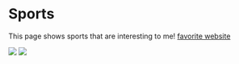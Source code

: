<!DOCTYPE html>
<html>

<head>
    <meta charset="utf-8">
    <title>My page title</title>
    <link href="https://fonts.googleapis.com/css?family=Open+Sans+Condensed:300|Sonsie+One" rel="stylesheet"
        type="text/css">
    <!-- the below three lines are a fix to get HTML5 semantic elements working in old versions of 
Internet Explorer-->
    <!--[if lt IE 9]>
      <script src="https://cdnjs.cloudflare.com/ajax/libs/html5shiv/3.7.3/html5shiv.js"></script>
    <![endif]-->
</head>
<!-- I included the body element below which is not part of the html version or the head to make
    make sure you include it above your HTML code -->

<body>
    <h1><strong>Sports</strong></h1>
    <p>This page shows sports that are interesting to me! <a href=https://www.espn.com/>favorite website</a></p>
    <img src="https://s3.amazonaws.com/medill.wordpress.offload/WP%20Media%20Folder%20-%20medill-reports-chicago/wp-content/uploads/sites/3/2020/02/Kobe-as-NBA-Logo.jpg" width:"400" height:"500">
    <img src="https://media.istockphoto.com/photos/official-wilson-nfl-ball-picture-id486377563?k=20&m=486377563&s=612x612&w=0&h=rpFQBCQ8b6BoKRMKLV1vQ1uUXzqoH_oERKw5EmNop9A=" width:"400" height:"500">
</body>

</html>

